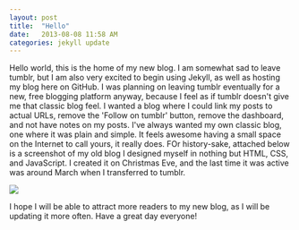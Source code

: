 ```yaml
---
layout: post
title:  "Hello"
date:   2013-08-08 11:58 AM
categories: jekyll update
---
```


Hello world, this is the home of my new blog. I am somewhat sad to leave tumblr, but I am also very excited to begin using Jekyll, as well as hosting my blog here on GitHub. I was planning on leaving tumblr eventually for a new, free blogging platform anyway, because I feel as if tumblr doesn't give me that classic blog feel. I wanted a blog where I could link my posts to actual URLs, remove the 'Follow on tumblr' button, remove the dashboard, and not have notes on my posts. I've always wanted my own classic blog, one where it was plain and simple. It feels awesome having a small space on the Internet to call yours, it really does. FOr history-sake, attached below is a screenshot of my old blog I designed myself in nothing but HTML, CSS, and JavaScript. I created it on Christmas Eve, and the last time it was active was around March when I transferred to tumblr.

![](http://i.imgur.com/FrHsTAE.png)

I hope I will be able to attract more readers to my new blog, as I will be updating it more often. Have a great day everyone!